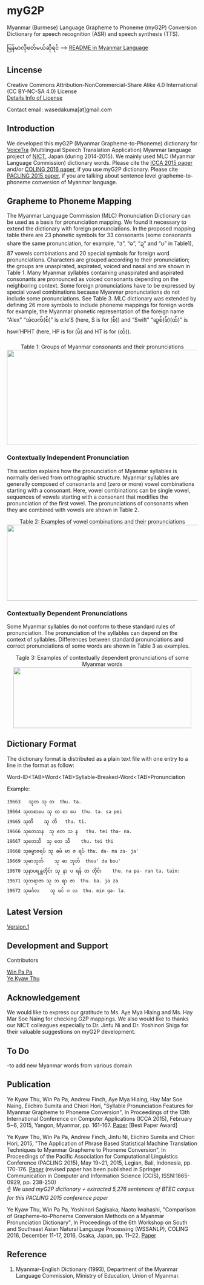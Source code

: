 # myG2P
Myanmar (Burmese) Language Grapheme to Phoneme (myG2P) Conversion Dictionary for speech recognition (ASR) and speech synthesis (TTS).  

မြန်မာလိုဖတ်မယ်ဆိုရင် --> [README in Myanmar Language](https://github.com/ye-kyaw-thu/myG2P/blob/master/README-Myanmar.md)

## Lincense
Creative Commons Attribution-NonCommercial-Share Alike 4.0 International (CC BY-NC-SA 4.0) License  
[Details Info of License](https://creativecommons.org/licenses/by-nc-sa/4.0/)

Contact email: wasedakuma[at]gmail.com

## Introduction  
We developed this myG2P (Myanmar Grapheme-to-Phoneme) dictionary for [VoiceTra](http://voicetra.nict.go.jp/en/index.html) (Multilingual Speech Translation Application) Myanmar language project of [NICT](http://www.nict.go.jp/en/), Japan (during 2014-2015). We mainly used MLC (Myanmar Language Commission) dictionary words. Please cite the [ICCA 2015 paper](https://github.com/ye-kyaw-thu/myG2P/blob/master/reference/g2p-revised-ICCA2015.pdf) and/or [COLING 2016 paper](https://github.com/ye-kyaw-thu/myG2P/blob/master/reference/G2P4Myanmar_WSSANLP_COLING2016.pdf), if you use myG2P dictionary. Please cite [PACLING 2015 paper](https://github.com/ye-kyaw-thu/myG2P/blob/master/reference/G2P4Myanmar_WSSANLP_COLING2016.pdf), if you are talking about sentence level grapheme-to-phoneme conversion of Myanmar language.  

## Grapheme to Phoneme Mapping  
The Myanmar Language Commission (MLC) Pronunciation Dictionary can be used as a basis for pronunciation mapping. We found it necessary to extend the dictionary with foreign pronunciations. In the proposed mapping table there are 23 phonetic symbols for 33 consonants (some consonants share the same pronunciation, for example, “ဒ”, “ဓ”, “ဍ” and “ဎ” in Table1), 87 vowels combinations and 20 special symbols for foreign word pronunciations. Characters are grouped according to their pronunciation; the groups are unaspirated, aspirated, voiced and nasal and are shown in Table 1. Many Myanmar syllables containing unaspirated and aspirated consonants are pronounced as voiced consonants depending on the neighboring context.
Some foreign pronunciations have to be expressed by special vowel combinations because Myanmar pronunciations do not include some pronunciations. See Table 3. MLC dictionary was extended by defining 26 more symbols to include phoneme mappings for foreign words for example, the Myanmar phonetic representation of the foreign name “Alex” “အဲလက်(စ်)” is e:le’S (here, S is for (စ်)) and “Swift” “ဆွစ်(ဖ်)(ထ်)” is hswi’HPHT (here, HP is for (ဖ်) and HT is for (ထ်)).

<!-- ![consonant-grapheme-to-phoneme](https://github.com/ye-kyaw-thu/myG2P/blob/master/figure4readme/consonant-g2p-smallsize.png) -->
<p align="center">  
Table 1: Groups of Myanmar consonants and their pronunciations
  <img width="650" height="250" src="https://github.com/ye-kyaw-thu/myG2P/blob/master/figure4readme/consonant-g2p-smallsize.png">
</p>

### Contextually Independent Pronunciation
This section explains how the pronunciation of Myanmar syllables is normally derived from orthographic structure. Myanmar syllables are generally composed of consonants and (zero or more) vowel combinations starting with a consonant. Here, vowel combinations can be single vowel, sequences of vowels starting with a consonant that modifies the pronunciation of the  first vowel. The pronunciations of consonants when they are combined with vowels are shown in Table 2.

<!-- ![vowel-grapheme-to-phoneme](https://github.com/ye-kyaw-thu/myG2P/blob/master/figure4readme/vowel-g2p-smallsize.png) -->
<p align="center">  
Table 2: Examples of vowel combinations and their pronunciations
<img width="600" height="200" src="https://github.com/ye-kyaw-thu/myG2P/blob/master/figure4readme/vowel-g2p-smallsize.png">
</p>  

<!-- ![contextually-dependent-pronunciations-grapheme-to-phoneme](https://github.com/ye-kyaw-thu/myG2P/blob/master/figure4readme/context-depen-g2p-smallsize.png) -->

### Contextually Dependent Pronunciations  
Some Myanmar syllables do not conform to these standard rules of pronunciation. The pronunciation of the syllables can depend on the context of syllables. Differences between standard pronunciations and correct pronunciations of some words are shown in Table 3 as examples.  

<p align="center">  
Tagle 3: Examples of contextually dependent pronunciations of some Myanmar words
<img width="470" height="160" src="https://github.com/ye-kyaw-thu/myG2P/blob/master/figure4readme/context-depen-g2p-smallsize.png">
</p>  

<!-- <img src="https://github.com/ye-kyaw-thu/myG2P/blob/master/figure4readme/context-depen-p.png" width="450" height="220" /> -->


## Dictionary Format  
The dictionary format is distributed as a plain text file with one entry to a line in the format as follow:  

  Word-ID\<TAB\>Word\<TAB\>Syllable-Breaked-Word\<TAB\>Pronunciation 

  Example:  
  ```
  19663   သုတ သု တ  thu. ta.  
  19664	သုတစာပေ	သု တ စာ ပေ	thu. ta. sa pei  
  19665	သုတိ	သု တိ	thu. ti.  
  19666	သုတေသန	သု တေ သ န	thu. tei tha- na.  
  19667	သုတေသီ	သု တေ သီ	thu. tei thi  
  19668	သုဓမ္မာဇရပ်	သု ဓမ် မာ ဇ ရပ်	thu. da- ma za- ja'  
  19669	သုဓာဘုတ်	သု ဓာ ဘုတ်	thou' da bou'  
  19670	သုနာပရန္တတိုင်း	သု နာ ပ ရန် တ တိုင်း	thu. na pa- ran ta. tain:  
  19671	သုဘရာဇာ	သု ဘ ရာ ဇာ	thu. ba. ja za  
  19672	သုမင်္ဂလ	သု မင် ဂ လ	thu. min ga- la.  
  ```  
  
## Latest Version  
[Version.1]()  

## Development and Support

Contributors
  
[Win Pa Pa](https://sites.google.com/site/winpapaucsy/)   
[Ye Kyaw Thu](https://sites.google.com/site/yekyawthunlp/)   

## Acknowledgement
We would like to express our gratitude to Ms. Aye Mya Hlaing and Ms. Hay Mar Soe Naing for checking G2P mappings. We also would like to thanks our NICT colleagues especially to Dr. Jinfu Ni and Dr. Yoshinori Shiga for their valuable suggestions on myG2P development.

## To Do
-to add new Myanmar words from various domain

## Publication

Ye Kyaw Thu, Win Pa Pa, Andrew Finch, Aye Mya Hlaing, Hay Mar Soe Naing, Eiichiro Sumita and Chiori Hori, "Syllable Pronunciation Features for Myanmar Grapheme to Phoneme Conversion", In Proceedings of the 13th International Conference on Computer Applications (ICCA 2015), February 5~6, 2015, Yangon, Myanmar, pp. 161-167. [Paper](https://github.com/ye-kyaw-thu/myG2P/blob/master/reference/g2p-revised-ICCA2015.pdf) [Best Paper Award]

Ye Kyaw Thu, Win Pa Pa, Andrew Finch, Jinfu Ni, Eiichiro Sumita and Chiori Hori, 2015, "The Application of Phrase Based Statistical Machine Translation Techniques to Myanmar Grapheme to Phoneme Conversion", In Proceedings of the Pacific Association for Computational Linguistics Conference (PACLING 2015), May 19~21, 2015, Legian, Bali, Indonesia, pp. 170-176. [Paper](https://github.com/ye-kyaw-thu/myG2P/blob/master/reference/myg2p-PACLING2015.pdf) (revised paper has been published in Springer Communication in Computer and Information Science (CCIS), ISSN:1865-0929, pp. 238-250)  
☝️ _We used myG2P dictionary + extracted 5,276 sentences of BTEC corpus for this PACLING 2015 conference paper_

Ye Kyaw Thu, Win Pa Pa, Yoshinori Sagisaka, Naoto Iwahashi, "Comparison of Grapheme–to–Phoneme Conversion Methods on a Myanmar Pronunciation Dictionary", In Proceedings of the 6th Workshop on South and Southeast Asian Natural Language Processing (WSSANLP), COLING 2016, December 11-17, 2016, Osaka, Japan, pp. 11–22. [Paper](https://github.com/ye-kyaw-thu/myG2P/blob/master/reference/G2P4Myanmar_WSSANLP_COLING2016.pdf)  

## Reference
1. Myanmar-English Dictionary (1993), Department of the Myanmar Language Commission, Ministry of Education, Union of Myanmar.
